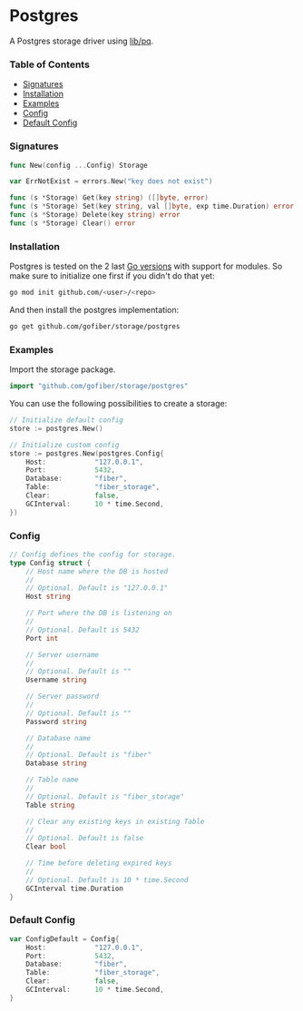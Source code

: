 # Postgres

A Postgres storage driver using [lib/pq](https://github.com/lib/pq).

### Table of Contents
- [Signatures](#signatures)
- [Installation](#installation)
- [Examples](#examples)
- [Config](#config)
- [Default Config](#default-config)

### Signatures
```go
func New(config ...Config) Storage

var ErrNotExist = errors.New("key does not exist")

func (s *Storage) Get(key string) ([]byte, error)
func (s *Storage) Set(key string, val []byte, exp time.Duration) error
func (s *Storage) Delete(key string) error
func (s *Storage) Clear() error
```
### Installation
Postgres is tested on the 2 last [Go versions](https://golang.org/dl/) with support for modules. So make sure to initialize one first if you didn't do that yet:
```bash
go mod init github.com/<user>/<repo>
```
And then install the postgres implementation:
```bash
go get github.com/gofiber/storage/postgres
```

### Examples
Import the storage package.
```go
import "github.com/gofiber/storage/postgres"
```

You can use the following possibilities to create a storage:
```go
// Initialize default config
store := postgres.New()

// Initialize custom config
store := postgres.New(postgres.Config{
	Host:            "127.0.0.1",
	Port:            5432,
	Database:        "fiber",
	Table:           "fiber_storage",
	Clear:           false,
	GCInterval:      10 * time.Second,
})
```

### Config
```go
// Config defines the config for storage.
type Config struct {
	// Host name where the DB is hosted
	//
	// Optional. Default is "127.0.0.1"
	Host string

	// Port where the DB is listening on
	//
	// Optional. Default is 5432
	Port int

	// Server username
	//
	// Optional. Default is ""
	Username string

	// Server password
	//
	// Optional. Default is ""
	Password string

	// Database name
	//
	// Optional. Default is "fiber"
	Database string

	// Table name
	//
	// Optional. Default is "fiber_storage"
	Table string

	// Clear any existing keys in existing Table
	//
	// Optional. Default is false
	Clear bool

	// Time before deleting expired keys
	//
	// Optional. Default is 10 * time.Second
	GCInterval time.Duration
}
```

### Default Config
```go
var ConfigDefault = Config{
	Host:            "127.0.0.1",
	Port:            5432,
	Database:        "fiber",
	Table:           "fiber_storage",
	Clear:           false,
	GCInterval:      10 * time.Second,
}
```
